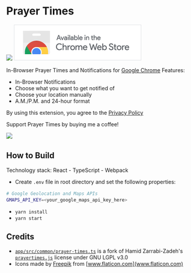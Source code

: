 # Prayer Times

<span>
<img src="https://raw.githubusercontent.com/jalalmostafa/chrome-prayertimes/master/web_store/small-mosque.png" />
<a href="https://chrome.google.com/webstore/detail/prayer-times/ipkhkglhpmngdkgclngmlpkekkpplbgm">
<img alt="badge-chrome" src="https://raw.githubusercontent.com/jalalmostafa/prayertimes/refs/heads/master/web_store/chrome-webstore-badge.png" />
</a>
</span>

In-Browser Prayer Times and Notifications for [Google Chrome](https://chrome.google.com/webstore/detail/prayer-times/ipkhkglhpmngdkgclngmlpkekkpplbgm)
Features:

- In-Browser Notifications
- Choose what you want to get notified of
- Choose your location manually
- A.M./P.M. and 24-hour format

By using this extension, you agree to the [Privacy Policy](https://jalalmostafa.github.io/prayertimes/PrivacyPolicy.html)

Support Prayer Times by buying me a coffee!

<a href="https://www.buymeacoffee.com/jalalmostafa"><img src="https://img.buymeacoffee.com/button-api/?text=Buy me a coffee&emoji=&slug=jalalmostafa&button_colour=FFDD00&font_colour=000000&font_family=Cookie&outline_colour=000000&coffee_colour=ffffff" /></a>

## How to Build

Technology stack: React - TypeScript - Webpack

- Create `.env` file in root directory and set the following properties:

```bash
# Google Geolocation and Maps APIs
GMAPS_API_KEY=<your_google_maps_api_key_here>
```

- `yarn install`
- `yarn start`

## Credits

- [`app/src/common/prayer-times.ts`](https://github.com/jalalmostafa/chrome-prayertimes/blob/master/app/src/common/prayer-times.ts) is a fork of Hamid Zarrabi-Zadeh's [`prayertimes.js`](http://praytimes.org/code/v2/js/PrayTimes.js) license under GNU LGPL v3.0
- Icons made by [Freepik](https://www.flaticon.com/authors/freepik) from [www.flaticon.com](www.flaticon.com)
